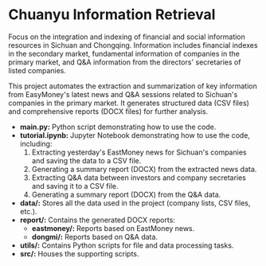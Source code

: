 # Chuanyu Information Retrieval
Focus on the integration and indexing of financial and social information resources in Sichuan and Chongqing. Information includes financial indexes in the secondary market, fundamental information of companies in the primary market, and Q&amp;A information from the directors' secretaries of listed companies.

This project automates the extraction and summarization of key information from EasyMoney's latest news and Q&A sessions related to Sichuan's companies in the primary market. It generates structured data (CSV files) and comprehensive reports (DOCX files) for further analysis.

* **main.py:** Python script demonstrating how to use the code.
* **tutorial.ipynb:** Jupyter Notebook demonstrating how to use the code, including:
    1. Extracting yesterday's EastMoney news for Sichuan's companies and saving the data to a CSV file.
    2. Generating a summary report (DOCX) from the extracted news data.
    3. Extracting Q&A data between investors and company secretaries and saving it to a CSV file.
    4. Generating a summary report (DOCX) from the Q&A data.
* **data/:** Stores all the data used in the project (company lists, CSV files, etc.).
* **report/:** Contains the generated DOCX reports:
    * **eastmoney/:** Reports based on EastMoney news.
    * **dongmi/:** Reports based on Q&A data.
* **utils/:** Contains Python scripts for file and data processing tasks.
* **src/:** Houses the supporting scripts.

